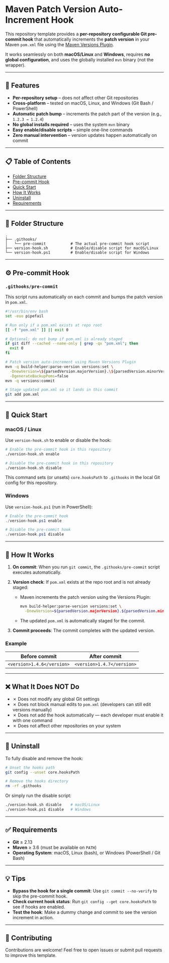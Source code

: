 # Maven Patch Version Auto-Increment Hook

This repository template provides a **per-repository configurable Git pre-commit hook** that automatically increments the **patch version** in your Maven `pom.xml` file using the [Maven Versions Plugin](https://www.mojohaus.org/versions/versions-maven-plugin/index.html).

It works seamlessly on both **macOS/Linux** and **Windows**, requires **no global configuration**, and uses the globally installed `mvn` binary (not the wrapper).


---

## 🚀 Features

- **Per-repository setup** – does not affect other Git repositories
- **Cross-platform** – tested on macOS, Linux, and Windows (Git Bash / PowerShell)
- **Automatic patch bump** – increments the patch part of the version (e.g., `1.2.3 → 1.2.4`)
- **No global installs required** – uses the system `mvn` binary
- **Easy enable/disable scripts** – simple one-line commands
- **Zero manual intervention** – version updates happen automatically on commit

---

## 📋 Table of Contents

- [Folder Structure](#-folder-structure)
- [Pre-commit Hook](#%EF%B8%8F-pre-commit-hook)
- [Quick Start](#-quick-start)
- [How It Works](#-how-it-works)
- [Uninstall](#-uninstall)
- [Requirements](#-requirements)

---

## 📁 Folder Structure

```
.
├── .githooks/
│   └── pre-commit           # The actual pre-commit hook script
├── version-hook.sh          # Enable/disable script for macOS/Linux
└── version-hook.ps1         # Enable/disable script for Windows
```

---

## ⚙️ Pre-commit Hook

### `.githooks/pre-commit`

This script runs automatically on each commit and bumps the patch version in `pom.xml`.

```bash
#!/usr/bin/env bash
set -euo pipefail

# Run only if a pom.xml exists at repo root
[[ -f "pom.xml" ]] || exit 0

# Optional: do not bump if pom.xml is already staged
if git diff --cached --name-only | grep -qx "pom.xml"; then
  exit 0
fi

# Patch version auto-increment using Maven Versions Plugin
mvn -q build-helper:parse-version versions:set \
  -DnewVersion=\${parsedVersion.majorVersion}.\${parsedVersion.minorVersion}.\${parsedVersion.nextIncrementalVersion} \
  -DgenerateBackupPoms=false
mvn -q versions:commit

# Stage updated pom.xml so it lands in this commit
git add pom.xml
```

---

## 🚀 Quick Start

### macOS / Linux

Use `version-hook.sh` to enable or disable the hook:

```bash
# Enable the pre-commit hook in this repository
./version-hook.sh enable

# Disable the pre-commit hook in this repository
./version-hook.sh disable
```

This command sets (or unsets) `core.hooksPath` to `.githooks` in the local Git config for this repository.

### Windows

Use `version-hook.ps1` (run in PowerShell):

```powershell
# Enable the pre-commit hook
./version-hook.ps1 enable

# Disable the pre-commit hook
./version-hook.ps1 disable
```

---

## 🧠 How It Works

1. **On commit**: When you run `git commit`, the `.githooks/pre-commit` script executes automatically.

2. **Version check**: If `pom.xml` exists at the repo root and is not already staged:
   - Maven increments the patch version using the Versions Plugin:
     ```bash
     mvn build-helper:parse-version versions:set \
       -DnewVersion=${parsedVersion.majorVersion}.${parsedVersion.minorVersion}.${parsedVersion.nextIncrementalVersion}
     ```
   - The updated `pom.xml` is automatically staged for the commit.

3. **Commit proceeds**: The commit completes with the updated version.

### Example

| Before commit | After commit |
|---------------|--------------|
| `<version>1.4.6</version>` | `<version>1.4.7</version>` |

---

## ❌ What It Does NOT Do

- ✗ Does not modify any global Git settings
- ✗ Does not block manual edits to `pom.xml` (developers can still edit versions manually)
- ✗ Does not add the hook automatically — each developer must enable it with one command
- ✗ Does not affect other repositories on your system

---

## 🧹 Uninstall

To fully disable and remove the hook:

```bash
# Unset the hooks path
git config --unset core.hooksPath

# Remove the hooks directory
rm -rf .githooks
```

Or simply run the disable script:

```bash
./version-hook.sh disable    # macOS/Linux
./version-hook.ps1 disable   # Windows
```

---

## ✅ Requirements

- **Git** ≥ 2.13
- **Maven** ≥ 3.6 (must be available on `PATH`)
- **Operating System**: macOS, Linux (bash), or Windows (PowerShell / Git Bash)

---

## 💡 Tips

- **Bypass the hook for a single commit**: Use `git commit --no-verify` to skip the pre-commit hook.
- **Check current hook status**: Run `git config --get core.hooksPath` to see if hooks are enabled.
- **Test the hook**: Make a dummy change and commit to see the version increment in action.

---

## 🤝 Contributing

Contributions are welcome! Feel free to open issues or submit pull requests to improve this template.
